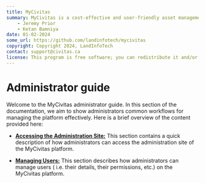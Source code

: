 ```yaml
---
title: MyCivitas
summary: MyCivitas is a cost-effective and user-friendly asset management platform designed specifically for small communities. This comprehensive solution offers an all-inclusive and easy-to-use platform, empowering users to efficiently record and manage their assets within a powerful information system. With MyCivitas, communities can streamline their asset management processes, ensuring a seamless and effective approach to organising and overseeing their valuable resources.
    - Jeremy Prior
    - Ketan Bamniya
date: 01-02-2024
some_url: https://github.com/landinfotech/mycivitas
copyright: Copyright 2024, LandInfoTech
contact: support@civitas.ca
license: This program is free software; you can redistribute it and/or modify it under the terms of the GNU Affero General Public License as published by the Free Software Foundation; either version 3 of the License, or (at your option) any later version.
---
```


# Administrator guide
<!-- Narrative Instructions on how admin users will use the product/platform -->
<!-- Replace all of the titles with relevant titles -->

Welcome to the MyCivitas administrator guide. In this section of the documentation, we aim to show administrators common workflows for managing the platform effectively. Here is a brief overview of the content provided here:

* **[Accessing the Administration Site:](./access-admin-site.md)** This section contains a quick description of how administrators can access the administration site of the MyCivitas platform.

* **[Managing Users:](./manage-user.md)** This section describes how administrators can manage users ( i.e. their details, their permissions, etc.) on the MyCivitas platform.
